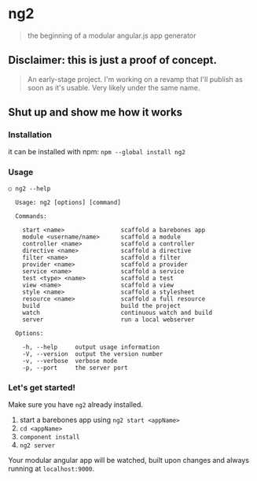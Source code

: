 # ng2
> the beginning of a modular angular.js app generator

## Disclaimer: this is just a proof of concept.
> An early-stage project.
I'm working on a revamp that I'll publish as soon as it's usable.
Very likely under the same name.

## Shut up and show me how it works
### Installation

it can be installed with npm: `npm --global install ng2`

### Usage

```
○ ng2 --help

  Usage: ng2 [options] [command]

  Commands:

    start <name>                scaffold a barebones app
    module <username/name>      scaffold a module
    controller <name>           scaffold a controller
    directive <name>            scaffold a directive
    filter <name>               scaffold a filter
    provider <name>             scaffold a provider
    service <name>              scaffold a service
    test <type> <name>          scaffold a test
    view <name>                 scaffold a view
    style <name>                scaffold a stylesheet
    resource <name>             scaffold a full resource
    build                       build the project
    watch                       continuous watch and build
    server                      run a local webserver

  Options:

    -h, --help     output usage information
    -V, --version  output the version number
    -v, --verbose  verbose mode
    -p, --port     the server port

```

### Let's get started!

Make sure you have `ng2` already installed.

1. start a barebones app using `ng2 start <appName>`
2. `cd <appName>`
3. `component install`
4. `ng2 server`

Your modular angular app will be watched, built upon changes and always running at `localhost:9000`.
